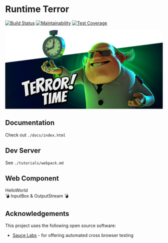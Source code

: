 # Runtime Terror
[![Build Status](https://travis-ci.com/ucsd-cse112/team9-webcomponent.svg?token=SYYH9pqzsbfveDCnEAbx&branch=valentin)](https://travis-ci.com/ucsd-cse112/team9-webcomponent)
[![Maintainability](https://api.codeclimate.com/v1/badges/01d9ca099423c56d223d/maintainability)](https://codeclimate.com/repos/5cc220fa4a01b954d700d805/maintainability)
[![Test Coverage](https://api.codeclimate.com/v1/badges/01d9ca099423c56d223d/test_coverage)](https://codeclimate.com/repos/5cc220fa4a01b954d700d805/test_coverage)
  
![](images/time_terror.png)

## Documentation
Check out `./docs/index.html`

## Dev Server
See `./tutorials/webpack.md`

## Web Component

HelloWorld  
:bomb: InputBox & OutputStream :bomb:

## Acknowledgements
This project uses the following open source software: 
- [Sauce Labs](https://saucelabs.com/) - for offering automated cross browser testing
  
